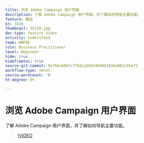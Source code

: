 ```yaml
---
title: 浏览 Adobe Campaign 用户界面
description: 了解 Adobe Campaign 用户界面，并了解如何导航主要功能。
feature: 概述
kt: 7828
thumbnail: 35130.jpg
doc-type: feature video
activity: understand
team: WWFRE
role: Business Practitioner
level: Beginner
hide: true
hidefromtoc: true
source-git-commit: 9e794c686fc776dca5b554d4861810a802c5be72
workflow-type: tm+mt
source-wordcount: '0'
ht-degree: 0%

---
```


# 浏览 Adobe Campaign 用户界面

了解 Adobe Campaign 用户界面，并了解如何导航主要功能。

>[!VIDEO](https://video.tv.adobe.com/v/35130?quality=12)
